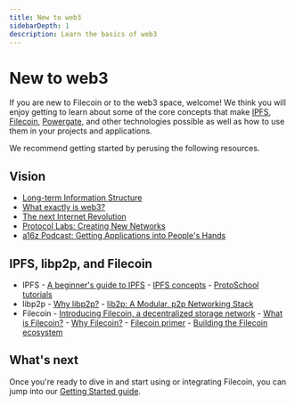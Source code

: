 ```yaml
---
title: New to web3
sidebarDepth: 1
description: Learn the basics of web3
---
```


# New to web3

If you are new to Filecoin or to the web3 space, welcome! We think you will enjoy getting to learn about some of the core concepts that make [IPFS](https://ipfs.io), [Filecoin](https://filecoin.io), [Powergate](https://github.com/textileio/powergate), and other technologies possible as well as how to use them in your projects and applications.

We recommend getting started by perusing the following resources.

## Vision

- [Long-term Information Structure](http://longnow.org/seminars/02018/aug/06/long-term-info-structure/)
- [What exactly is web3?](https://youtu.be/l44z35vabvA)
- [The next Internet Revolution](https://youtu.be/2RCwZDRwk48)
- [Protocol Labs: Creating New Networks](https://protocol.ai/blog/protocol-labs-creating-new-networks/)
- [a16z Podcast: Getting Applications into People's Hands](https://a16z.com/2017/09/14/networks-protocols-labs-tokens/)

## IPFS, libp2p, and Filecoin

- IPFS - [A beginner's guide to IPFS](https://hackernoon.com/a-beginners-guide-to-ipfs-20673fedd3f) - [IPFS concepts](https://docs.ipfs.io/concepts/) - [ProtoSchool tutorials](https://proto.school/#/tutorials)
- libp2p - [Why libp2p?](https://www.parity.io/why-libp2p/) - [lib2p: A Modular, p2p Networking Stack](https://www.youtube.com/watch?v=xqVmEzsin3Y)
- Filecoin - [Introducing Filecoin, a decentralized storage network](https://www.youtube.com/watch?v=EClPAFPeXIQ) - [What is Filecoin?](/introduction/what-is-filecoin) - [Why Filecoin?](/introduction/why-filecoin) - [Filecoin primer](https://ipfs.io/ipfs/QmWimYyZHzChb35EYojGduWHBdhf9SD5NHqf8MjZ4n3Qrr/Filecoin-Primer.7-25.pdf) - [Building the Filecoin ecosystem](https://youtu.be/SXlTBvcqzz8)

## What's next

Once you're ready to dive in and start using or integrating Filecoin, you can jump into our [Getting Started guide]().
